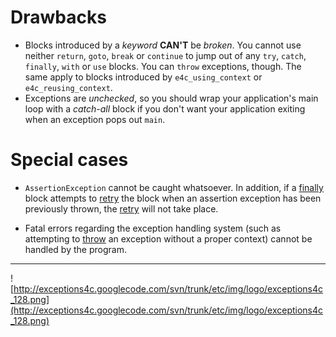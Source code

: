 # Drawbacks #

  * Blocks introduced by a _keyword_ **CAN'T** be _broken_. You cannot use neither `return`, `goto`, `break` or `continue` to jump out of any `try`, `catch`, `finally`, `with` or `use` blocks. You can `throw` exceptions, though. The same apply to blocks introduced by `e4c_using_context` or `e4c_reusing_context`.
  * Exceptions are _unchecked_, so you should wrap your application's main loop with a _catch-all_ block if you don't want your application exiting when an exception pops out `main`.

# Special cases #

  * `AssertionException` cannot be caught whatsoever. In addition, if a [finally](finally.md) block attempts to [retry](retry.md) the block when an assertion exception has been previously thrown, the [retry](retry.md) will not take place.

  * Fatal errors regarding the exception handling system (such as attempting to [throw](throw.md) an exception without a proper context) cannot be handled by the program.


---


![http://exceptions4c.googlecode.com/svn/trunk/etc/img/logo/exceptions4c_128.png](http://exceptions4c.googlecode.com/svn/trunk/etc/img/logo/exceptions4c_128.png)
